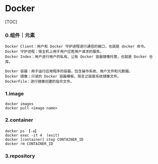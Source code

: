 # Docker

[TOC]

### 0.组件｜元素

```
Docker Client：用户和 Docker 守护进程进行通信的接口，也就是 docker 命令。
Docker 守护进程：宿主机上用于用户应答用户请求的服务。
Docker Index：用户进行用户的私有、公有 Docker 容器镜像托管，也就是 Docker 仓库。

Docker 容器：用于运行应用程序的容器，包含操作系统、用户文件和元数据。
Docker 镜像：只读的 Docker 容器模板，简言之就是系统镜像文件。
DockerFile：进行镜像创建的指令文件。
```



### 1.image

```
docker images
docker pull <image name>
```



### 2.container

```
docker ps 【-a】
docker exec -it 4  (exit)
docker [container] stop CONTAINER_ID
docker rm CONTAINER_ID
```





### 3.repository